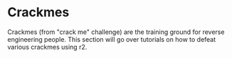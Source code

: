 Crackmes
========

Crackmes (from "crack me" challenge) are the training ground for reverse engineering people. This section will go over tutorials on how to defeat various crackmes using r2.

